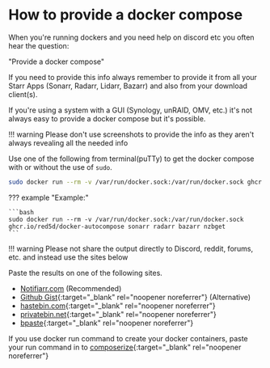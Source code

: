 # How to provide a docker compose

When you're running dockers and you need help on discord etc you often hear the question:

"Provide a docker compose"

If you need to provide this info always remember to provide it from all your Starr Apps (Sonarr, Radarr, Lidarr, Bazarr) and also from your download client(s).

If you're using a system with a GUI (Synology, unRAID, OMV, etc.) it's not always easy to provide a docker compose but it's possible.

!!! warning
    Please don't use screenshots to provide the info as they aren't always revealing all the needed info

Use one of the following from terminal(puTTy) to get the docker compose with or without the use of `sudo`.

```bash
sudo docker run --rm -v /var/run/docker.sock:/var/run/docker.sock ghcr.io/red5d/docker-autocompose CONTAINER_NAME CONTAINER_NAME2
```

??? example "Example:"

    ```bash
    sudo docker run --rm -v /var/run/docker.sock:/var/run/docker.sock ghcr.io/red5d/docker-autocompose sonarr radarr bazarr nzbget
    ```

!!! warning
    Please not share the output directly to Discord, reddit, forums, etc. and instead use the sites below

Paste the results on one of the following sites.

- [Notifiarr.com](https://logs.notifiarr.com/) (Recommended)
- [Github Gist](https://gist.github.com){:target="_blank" rel="noopener noreferrer"} (Alternative)
- [hastebin.com](https://hastebin.com){:target="_blank" rel="noopener noreferrer"}
- [privatebin.net](https://privatebin.net/){:target="_blank" rel="noopener noreferrer"}
- [bpaste](https://bpa.st/){:target="_blank" rel="noopener noreferrer"}

If you use docker run command to create your docker containers, paste your run command in to [composerize](https://www.composerize.com/){:target="_blank" rel="noopener noreferrer"}
